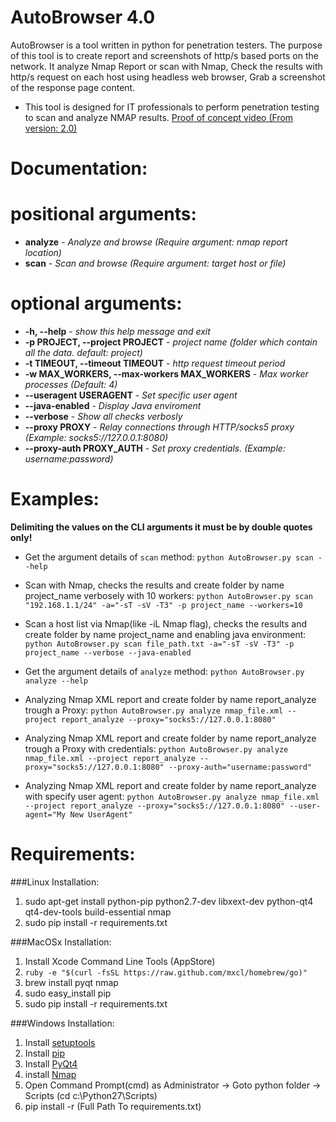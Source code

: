 AutoBrowser 4.0
===============
AutoBrowser is a tool written in python for penetration testers.
The purpose of this tool is to create report and screenshots of http/s based ports on the network.
It analyze Nmap Report or scan with Nmap,
Check the results with http/s request on each host using headless web browser,
Grab a screenshot of the response page content.
* This tool is designed for IT professionals to perform penetration testing to scan and analyze NMAP results.
[Proof of concept video (From version: 2.0)](https://www.youtube.com/watch?v=iiexvh3KLvE&feature=youtu.be)


Documentation:
==============
positional arguments:
=====================
* **analyze** - _Analyze and browse (Require argument: nmap report location)_
* **scan** - _Scan and browse (Require argument: target host or file)_

optional arguments:
====================
* **-h, --help** - _show this help message and exit_
* **-p PROJECT, --project PROJECT** - _project name (folder which contain all the data. default: project)_
* **-t TIMEOUT, --timeout TIMEOUT** - _http request timeout period_
* **-w MAX_WORKERS, --max-workers MAX_WORKERS** - _Max worker processes (Default: 4)_
* **--useragent USERAGENT** - _Set specific user agent_
* **--java-enabled** - _Display Java enviroment_
* **--verbose** - _Show all checks verbosly_
* **--proxy PROXY** - _Relay connections through HTTP/socks5 proxy (Example: socks5://127.0.0.1:8080)_
* **--proxy-auth PROXY_AUTH** - _Set proxy credentials. (Example: username:password)_

Examples:
===============
**Delimiting the values on the CLI arguments it must be by double quotes only!**
* Get the argument details of `scan` method:
`python AutoBrowser.py scan --help`
* Scan with Nmap, checks the results and create folder by name project_name verbosely with 10 workers:
`python AutoBrowser.py scan "192.168.1.1/24" -a="-sT -sV -T3" -p project_name --workers=10` 

* Scan a host list via Nmap(like -iL Nmap flag), checks the results and create folder by name project_name and enabling java environment:
`python AutoBrowser.py scan file_path.txt -a="-sT -sV -T3" -p project_name --verbose --java-enabled`

* Get the argument details of `analyze` method:
`python AutoBrowser.py analyze --help`
* Analyzing Nmap XML report and create folder by name report_analyze trough a Proxy:
`python AutoBrowser.py analyze nmap_file.xml --project report_analyze --proxy="socks5://127.0.0.1:8080"`

* Analyzing Nmap XML report and create folder by name report_analyze trough a Proxy with credentials:
`python AutoBrowser.py analyze nmap_file.xml --project report_analyze --proxy="socks5://127.0.0.1:8080" --proxy-auth="username:password"`

* Analyzing Nmap XML report and create folder by name report_analyze with specify user agent:
`python AutoBrowser.py analyze nmap_file.xml --project report_analyze --proxy="socks5://127.0.0.1:8080" --user-agent="My New UserAgent"`

Requirements:
===============
###Linux Installation:
1. sudo apt-get install python-pip python2.7-dev libxext-dev python-qt4 qt4-dev-tools build-essential nmap
2. sudo pip install -r requirements.txt

###MacOSx Installation:
1. Install Xcode Command Line Tools (AppStore)
2. `ruby -e "$(curl -fsSL https://raw.github.com/mxcl/homebrew/go)"`
3. brew install pyqt nmap
4. sudo easy_install pip
5. sudo pip install -r requirements.txt

###Windows Installation:
1. Install [setuptools](http://www.lfd.uci.edu/~gohlke/pythonlibs/#setuptools)
2. Install [pip](http://www.lfd.uci.edu/~gohlke/pythonlibs/#pip)
3. Install [PyQt4](http://www.lfd.uci.edu/~gohlke/pythonlibs/#pyqt)
4. install [Nmap](http://nmap.org/download.html)
4. Open Command Prompt(cmd) as Administrator -> Goto python folder -> Scripts (cd c:\Python27\Scripts)
5. pip install -r (Full Path To requirements.txt)
